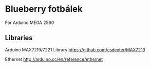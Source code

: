 Blueberry fotbálek
===============

For Arduino MEGA 2560

## Libraries

Arduino MAX7219/7221 Library
https://github.com/csdexter/MAX7219

Ethernet
http://arduino.cc/en/reference/ethernet
